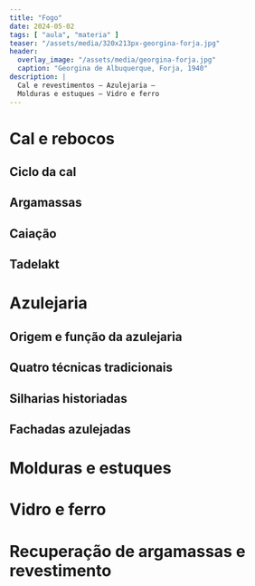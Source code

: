 ```yaml
---
title: "Fogo"
date: 2024-05-02
tags: [ "aula", "materia" ]
teaser: "/assets/media/320x213px-georgina-forja.jpg"
header:
  overlay_image: "/assets/media/georgina-forja.jpg"
  caption: "Georgina de Albuquerque, Forja, 1940"
description: |
  Cal e revestimentos – Azulejaria –
  Molduras e estuques – Vidro e ferro
---
```


# Cal e rebocos #

## Ciclo da cal ##

## Argamassas ##

## Caiação ##

## Tadelakt ##


# Azulejaria #

## Origem e função da azulejaria ##

## Quatro técnicas tradicionais ##

## Silharias historiadas ##

## Fachadas azulejadas ##


# Molduras e estuques #

# Vidro e ferro #

# Recuperação de argamassas e revestimento #

